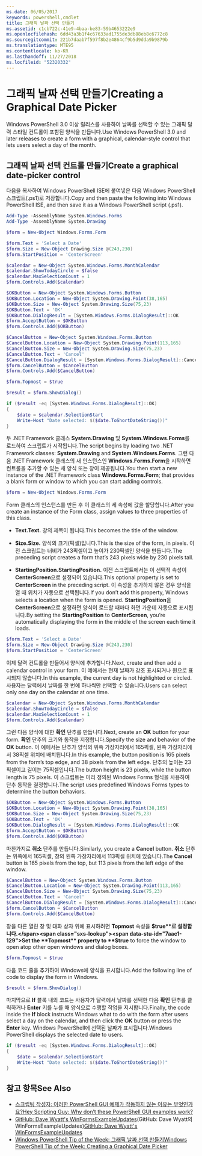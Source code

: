 ```yaml
---
ms.date: 06/05/2017
keywords: powershell,cmdlet
title: 그래픽 날짜 선택 만들기
ms.assetid: c1cb722c-41e9-4baa-be83-59b4653222e9
ms.openlocfilehash: 6dd43a3b1f4c67633ad1755de3db88eb8c6772c8
ms.sourcegitcommit: 221b7daab7f597f8b2e4864cf9b5d9dda9b9879b
ms.translationtype: MTE95
ms.contentlocale: ko-KR
ms.lasthandoff: 11/27/2018
ms.locfileid: "52320332"
---
```

# <a name="creating-a-graphical-date-picker"></a><span data-ttu-id="7aac1-103">그래픽 날짜 선택 만들기</span><span class="sxs-lookup"><span data-stu-id="7aac1-103">Creating a Graphical Date Picker</span></span>

<span data-ttu-id="7aac1-104">Windows PowerShell 3.0 이상 릴리스를 사용하여 날짜를 선택할 수 있는 그래픽 달력 스타일 컨트롤이 포함된 양식을 만듭니다.</span><span class="sxs-lookup"><span data-stu-id="7aac1-104">Use Windows PowerShell 3.0 and later releases to create a form with a graphical, calendar-style control that lets users select a day of the month.</span></span>

## <a name="create-a-graphical-date-picker-control"></a><span data-ttu-id="7aac1-105">그래픽 날짜 선택 컨트롤 만들기</span><span class="sxs-lookup"><span data-stu-id="7aac1-105">Create a graphical date-picker control</span></span>

<span data-ttu-id="7aac1-106">다음을 복사하여 Windows PowerShell ISE에 붙여넣은 다음 Windows PowerShell 스크립트(.ps1)로 저장합니다.</span><span class="sxs-lookup"><span data-stu-id="7aac1-106">Copy and then paste the following into Windows PowerShell ISE, and then save it as a Windows PowerShell script (.ps1).</span></span>

```powershell
Add-Type -AssemblyName System.Windows.Forms
Add-Type -AssemblyName System.Drawing

$form = New-Object Windows.Forms.Form

$form.Text = 'Select a Date'
$form.Size = New-Object Drawing.Size @(243,230)
$form.StartPosition = 'CenterScreen'

$calendar = New-Object System.Windows.Forms.MonthCalendar
$calendar.ShowTodayCircle = $false
$calendar.MaxSelectionCount = 1
$form.Controls.Add($calendar)

$OKButton = New-Object System.Windows.Forms.Button
$OKButton.Location = New-Object System.Drawing.Point(38,165)
$OKButton.Size = New-Object System.Drawing.Size(75,23)
$OKButton.Text = 'OK'
$OKButton.DialogResult = [System.Windows.Forms.DialogResult]::OK
$form.AcceptButton = $OKButton
$form.Controls.Add($OKButton)

$CancelButton = New-Object System.Windows.Forms.Button
$CancelButton.Location = New-Object System.Drawing.Point(113,165)
$CancelButton.Size = New-Object System.Drawing.Size(75,23)
$CancelButton.Text = 'Cancel'
$CancelButton.DialogResult = [System.Windows.Forms.DialogResult]::Cancel
$form.CancelButton = $CancelButton
$form.Controls.Add($CancelButton)

$form.Topmost = $true

$result = $form.ShowDialog()

if ($result -eq [System.Windows.Forms.DialogResult]::OK)
{
    $date = $calendar.SelectionStart
    Write-Host "Date selected: $($date.ToShortDateString())"
}
```

<span data-ttu-id="7aac1-107">두 .NET Framework 클래스 **System.Drawing** 및 **System.Windows.Forms**를 로드하여 스크립트가 시작됩니다.</span><span class="sxs-lookup"><span data-stu-id="7aac1-107">The script begins by loading two .NET Framework classes: **System.Drawing** and **System.Windows.Forms**.</span></span> <span data-ttu-id="7aac1-108">그런 다음 .NET Framework 클래스의 새 인스턴스인 **Windows.Forms.Form**을 시작하면 컨트롤을 추가할 수 있는 새 양식 또는 창이 제공됩니다.</span><span class="sxs-lookup"><span data-stu-id="7aac1-108">You then start a new instance of the .NET Framework class **Windows.Forms.Form**; that provides a blank form or window to which you can start adding controls.</span></span>

```powershell
$form = New-Object Windows.Forms.Form
```

<span data-ttu-id="7aac1-109">Form 클래스의 인스턴스를 만든 후 이 클래스의 세 속성에 값을 할당합니다.</span><span class="sxs-lookup"><span data-stu-id="7aac1-109">After you create an instance of the Form class, assign values to three properties of this class.</span></span>

- <span data-ttu-id="7aac1-110">**Text.**</span><span class="sxs-lookup"><span data-stu-id="7aac1-110">**Text.**</span></span> <span data-ttu-id="7aac1-111">창의 제목이 됩니다.</span><span class="sxs-lookup"><span data-stu-id="7aac1-111">This becomes the title of the window.</span></span>

- <span data-ttu-id="7aac1-112">**Size.**</span><span class="sxs-lookup"><span data-stu-id="7aac1-112">**Size.**</span></span> <span data-ttu-id="7aac1-113">양식의 크기(픽셀)입니다.</span><span class="sxs-lookup"><span data-stu-id="7aac1-113">This is the size of the form, in pixels.</span></span> <span data-ttu-id="7aac1-114">이전 스크립트는 너비가 243픽셀이고 높이가 230픽셀인 양식을 만듭니다.</span><span class="sxs-lookup"><span data-stu-id="7aac1-114">The preceding script creates a form that’s 243 pixels wide by 230 pixels tall.</span></span>

- <span data-ttu-id="7aac1-115">**StartingPosition.**</span><span class="sxs-lookup"><span data-stu-id="7aac1-115">**StartingPosition.**</span></span> <span data-ttu-id="7aac1-116">이전 스크립트에서는 이 선택적 속성이 **CenterScreen**으로 설정되어 있습니다.</span><span class="sxs-lookup"><span data-stu-id="7aac1-116">This optional property is set to **CenterScreen** in the preceding script.</span></span> <span data-ttu-id="7aac1-117">이 속성을 추가하지 않은 경우 양식을 열 때 위치가 자동으로 선택됩니다.</span><span class="sxs-lookup"><span data-stu-id="7aac1-117">If you don’t add this property, Windows selects a location when the form is opened.</span></span> <span data-ttu-id="7aac1-118">**StartingPosition**을 **CenterScreen**으로 설정하면 양식이 로드할 때마다 화면 가운데 자동으로 표시됩니다.</span><span class="sxs-lookup"><span data-stu-id="7aac1-118">By setting the **StartingPosition** to **CenterScreen**, you’re automatically displaying the form in the middle of the screen each time it loads.</span></span>

```powershell
$form.Text = 'Select a Date'
$form.Size = New-Object Drawing.Size @(243,230)
$form.StartPosition = 'CenterScreen'
```

<span data-ttu-id="7aac1-119">이제 달력 컨트롤을 만들어서 양식에 추가합니다.</span><span class="sxs-lookup"><span data-stu-id="7aac1-119">Next, create and then add a calendar control in your form.</span></span> <span data-ttu-id="7aac1-120">이 예에서는 현재 날짜가 강조 표시되거나 원으로 표시되지 않습니다.</span><span class="sxs-lookup"><span data-stu-id="7aac1-120">In this example, the current day is not highlighted or circled.</span></span> <span data-ttu-id="7aac1-121">사용자는 달력에서 날짜를 한 번에 하나씩만 선택할 수 있습니다.</span><span class="sxs-lookup"><span data-stu-id="7aac1-121">Users can select only one day on the calendar at one time.</span></span>

```powershell
$calendar = New-Object System.Windows.Forms.MonthCalendar
$calendar.ShowTodayCircle = $false
$calendar.MaxSelectionCount = 1
$form.Controls.Add($calendar)
```

<span data-ttu-id="7aac1-122">그런 다음 양식에 대한 **확인** 단추를 만듭니다.</span><span class="sxs-lookup"><span data-stu-id="7aac1-122">Next, create an **OK** button for your form.</span></span> <span data-ttu-id="7aac1-123">**확인** 단추의 크기와 동작을 지정합니다.</span><span class="sxs-lookup"><span data-stu-id="7aac1-123">Specify the size and behavior of the **OK** button.</span></span> <span data-ttu-id="7aac1-124">이 예에서는 단추가 양식의 위쪽 가장자리에서 165픽셀, 왼쪽 가장자리에서 38픽셀 위치에 배치됩니다.</span><span class="sxs-lookup"><span data-stu-id="7aac1-124">In this example, the button position is 165 pixels from the form’s top edge, and 38 pixels from the left edge.</span></span> <span data-ttu-id="7aac1-125">단추의 높이는 23픽셀이고 길이는 75픽셀입니다.</span><span class="sxs-lookup"><span data-stu-id="7aac1-125">The button height is 23 pixels, while the button length is 75 pixels.</span></span> <span data-ttu-id="7aac1-126">이 스크립트는 미리 정의된 Windows Forms 형식을 사용하여 단추 동작을 결정합니다.</span><span class="sxs-lookup"><span data-stu-id="7aac1-126">The script uses predefined Windows Forms types to determine the button behaviors.</span></span>

```powershell
$OKButton = New-Object System.Windows.Forms.Button
$OKButton.Location = New-Object System.Drawing.Point(38,165)
$OKButton.Size = New-Object System.Drawing.Size(75,23)
$OKButton.Text = 'OK'
$OKButton.DialogResult = [System.Windows.Forms.DialogResult]::OK
$form.AcceptButton = $OKButton
$form.Controls.Add($OKButton)
```

<span data-ttu-id="7aac1-127">마찬가지로 **취소** 단추를 만듭니다.</span><span class="sxs-lookup"><span data-stu-id="7aac1-127">Similarly, you create a **Cancel** button.</span></span> <span data-ttu-id="7aac1-128">**취소** 단추는 위쪽에서 165픽셀, 창의 왼쪽 가장자리에서 113픽셀 위치에 있습니다.</span><span class="sxs-lookup"><span data-stu-id="7aac1-128">The **Cancel** button is 165 pixels from the top, but 113 pixels from the left edge of the window.</span></span>

```powershell
$CancelButton = New-Object System.Windows.Forms.Button
$CancelButton.Location = New-Object System.Drawing.Point(113,165)
$CancelButton.Size = New-Object System.Drawing.Size(75,23)
$CancelButton.Text = 'Cancel'
$CancelButton.DialogResult = [System.Windows.Forms.DialogResult]::Cancel
$form.CancelButton = $CancelButton
$form.Controls.Add($CancelButton)
```

<span data-ttu-id="7aac1-129">창을 다른 열린 창 및 대화 상자 위에 표시하려면 **Topmost** 속성을 **$true**로 설정합니다.</span><span class="sxs-lookup"><span data-stu-id="7aac1-129">Set the **Topmost** property to **$true** to force the window to open atop other open windows and dialog boxes.</span></span>

```powershell
$form.Topmost = $true
```

<span data-ttu-id="7aac1-130">다음 코드 줄을 추가하여 Windows에 양식을 표시합니다.</span><span class="sxs-lookup"><span data-stu-id="7aac1-130">Add the following line of code to display the form in Windows.</span></span>

```powershell
$result = $form.ShowDialog()
```

<span data-ttu-id="7aac1-131">마지막으로 **If** 블록 내의 코드는 사용자가 달력에서 날짜를 선택한 다음 **확인** 단추를 클릭하거나 **Enter** 키를 누를 때 양식으로 수행할 작업을 지시합니다.</span><span class="sxs-lookup"><span data-stu-id="7aac1-131">Finally, the code inside the **If** block instructs Windows what to do with the form after users select a day on the calendar, and then click the **OK** button or press the **Enter** key.</span></span> <span data-ttu-id="7aac1-132">Windows PowerShell에 선택된 날짜가 표시됩니다.</span><span class="sxs-lookup"><span data-stu-id="7aac1-132">Windows PowerShell displays the selected date to users.</span></span>

```powershell
if ($result -eq [System.Windows.Forms.DialogResult]::OK)
{
    $date = $calendar.SelectionStart
    Write-Host "Date selected: $($date.ToShortDateString())"
}
```

## <a name="see-also"></a><span data-ttu-id="7aac1-133">참고 항목</span><span class="sxs-lookup"><span data-stu-id="7aac1-133">See Also</span></span>

- [<span data-ttu-id="7aac1-134">스크립팅 작성자: 이러한 PowerShell GUI 예제가 작동하지 않는 이유는 무엇인가요?</span><span class="sxs-lookup"><span data-stu-id="7aac1-134">Hey Scripting Guy:  Why don’t these PowerShell GUI examples work?</span></span>](https://go.microsoft.com/fwlink/?LinkId=506644)
- <span data-ttu-id="7aac1-135">[GitHub: Dave Wyatt's WinFormsExampleUpdates](https://github.com/dlwyatt/WinFormsExampleUpdates)(GitHub: Dave Wyatt의 WinFormsExampleUpdates)</span><span class="sxs-lookup"><span data-stu-id="7aac1-135">[GitHub: Dave Wyatt's WinFormsExampleUpdates](https://github.com/dlwyatt/WinFormsExampleUpdates)</span></span>
- [<span data-ttu-id="7aac1-136">Windows PowerShell Tip of the Week: 그래픽 날짜 선택 만들기</span><span class="sxs-lookup"><span data-stu-id="7aac1-136">Windows PowerShell Tip of the Week:  Creating a Graphical Date Picker</span></span>](https://technet.microsoft.com/library/ff730942.aspx)